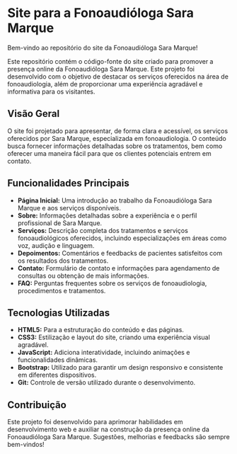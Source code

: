 # Site para a Fonoaudióloga Sara Marque

Bem-vindo ao repositório do site da Fonoaudióloga Sara Marque!

Este repositório contém o código-fonte do site criado para promover a presença online da Fonoaudióloga Sara Marque. Este projeto foi desenvolvido com o objetivo de destacar os serviços oferecidos na área de fonoaudiologia, além de proporcionar uma experiência agradável e informativa para os visitantes.

## Visão Geral

O site foi projetado para apresentar, de forma clara e acessível, os serviços oferecidos por Sara Marque, especializada em fonoaudiologia. O conteúdo busca fornecer informações detalhadas sobre os tratamentos, bem como oferecer uma maneira fácil para que os clientes potenciais entrem em contato.

## Funcionalidades Principais

- **Página Inicial:** Uma introdução ao trabalho da Fonoaudióloga Sara Marque e aos serviços disponíveis.
- **Sobre:** Informações detalhadas sobre a experiência e o perfil profissional de Sara Marque.
- **Serviços:** Descrição completa dos tratamentos e serviços fonoaudiológicos oferecidos, incluindo especializações em áreas como voz, audição e linguagem.
- **Depoimentos:** Comentários e feedbacks de pacientes satisfeitos com os resultados dos tratamentos.
- **Contato:** Formulário de contato e informações para agendamento de consultas ou obtenção de mais informações.
- **FAQ:** Perguntas frequentes sobre os serviços de fonoaudiologia, procedimentos e tratamentos.

## Tecnologias Utilizadas

- **HTML5:** Para a estruturação do conteúdo e das páginas.
- **CSS3:** Estilização e layout do site, criando uma experiência visual agradável.
- **JavaScript:** Adiciona interatividade, incluindo animações e funcionalidades dinâmicas.
- **Bootstrap:** Utilizado para garantir um design responsivo e consistente em diferentes dispositivos.
- **Git:** Controle de versão utilizado durante o desenvolvimento.


## Contribuição

Este projeto foi desenvolvido para aprimorar habilidades em desenvolvimento web e auxiliar na construção da presença online da Fonoaudióloga Sara Marque. Sugestões, melhorias e feedbacks são sempre bem-vindos!


